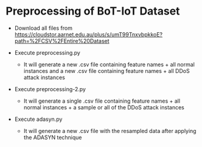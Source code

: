 # Preprocessing of BoT-IoT Dataset

- Download all files from https://cloudstor.aarnet.edu.au/plus/s/umT99TnxvbpkkoE?path=%2FCSV%2FEntire%20Dataset

- Execute preprocessing.py
    - It will generate a new .csv file containing feature names + all normal instances and a new .csv file containing feature names + all DDoS attack instances

- Execute preprocessing-2.py
    - It will generate a single .csv file containing feature names + all normal instances + a sample or all of the DDoS attack instances

- Execute adasyn.py
    - It will generate a new .csv file with the resampled data after applying the ADASYN technique